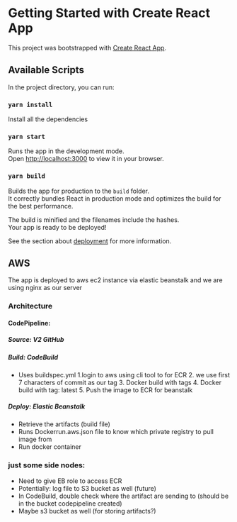 # Getting Started with Create React App

This project was bootstrapped with [Create React App](https://github.com/facebook/create-react-app).

## Available Scripts

In the project directory, you can run:

### `yarn install`
Install all the dependencies

### `yarn start`

Runs the app in the development mode.\
Open [http://localhost:3000](http://localhost:3000) to view it in your browser.

### `yarn build`

Builds the app for production to the `build` folder.\
It correctly bundles React in production mode and optimizes the build for the best performance.

The build is minified and the filenames include the hashes.\
Your app is ready to be deployed!

See the section about [deployment](https://facebook.github.io/create-react-app/docs/deployment) for more information.


## AWS
The app is deployed to aws ec2 instance via elastic beanstalk and we are using nginx as our server

### Architecture

#### CodePipeline:
##### Source: V2 GitHub
##### Build: CodeBuild
  - Uses buildspec.yml
    1.login to aws using cli tool to for ECR
    2. we use first 7 characters of commit as our tag
    3. Docker build with tags 
    4. Docker build with tag: latest
    5. Push the image to ECR for beanstalk
##### Deploy: Elastic Beanstalk
  - Retrieve the artifacts (build file)
  - Runs Dockerrun.aws.json file to know which private registry to pull image from
  - Run docker container

### just some side nodes:
  - Need to give EB role to access ECR
  - Potentially: log file to S3 bucket as well (future)
  - In CodeBuild, double check where the artifact are sending to (should be in the bucket codepipeline created)
  - Maybe s3 bucket as well (for storing artifacts?)